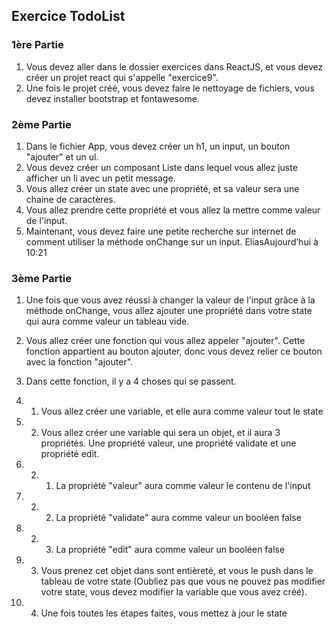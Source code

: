 ## Exercice TodoList

### 1ère Partie

1. Vous devez aller dans le dossier exercices dans ReactJS, et vous devez créer un projet react qui s'appelle "exercice9".
2. Une fois le projet créé, vous devez faire le nettoyage de fichiers, vous devez installer bootstrap et fontawesome.

### 2ème Partie

1. Dans le fichier App, vous devez créer un h1, un input, un bouton "ajouter" et un ul.
2. Vous devez créer un composant Liste dans lequel vous allez juste afficher un li avec un petit message.
3. Vous allez créer un state avec une propriété, et sa valeur sera une chaine de caractères.
4. Vous allez prendre cette propriété et vous allez la mettre comme valeur de l'input.
5. Maintenant, vous devez faire une petite recherche sur internet de comment utiliser la méthode onChange sur un input.
EliasAujourd’hui à 10:21
### 3ème Partie 

1. Une fois que vous avez réussi à changer la valeur de l'input grâce à la méthode onChange, vous allez ajouter une propriété dans votre state qui aura comme valeur un tableau vide.

2. Vous allez créer une fonction qui vous allez appeler "ajouter". Cette fonction appartient au bouton ajouter, donc vous devez relier ce bouton avec la fonction "ajouter".

3. Dans cette fonction, il y a 4 choses qui se passent.
3. 1. Vous allez créer une variable, et elle aura comme valeur tout le state
3. 2. Vous allez créer une variable qui sera un objet, et il aura 3 propriétés. Une propriété valeur, une propriété validate et une propriété edit.

3. 2. 1. La propriété "valeur" aura comme valeur le contenu de l'input
3. 2. 2. La propriété "validate" aura comme valeur un booléen false
3. 2. 3. La propriété "edit" aura comme valeur un booléen false

3. 3. Vous prenez cet objet dans sont entièreté, et vous le push dans le tableau de votre state (Oubliez pas que vous ne pouvez pas modifier votre state, vous devez modifier la variable que vous avez créé).
3. 4. Une fois toutes les étapes faites, vous mettez à jour le state